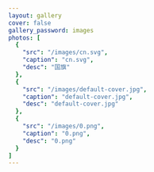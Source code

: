 ```yaml
---
layout: gallery
cover: false
gallery_password: images
photos: [
  {
    "src": "/images/cn.svg",
    "caption": "cn.svg",
    "desc": "国旗"
  },
  {
    "src": "/images/default-cover.jpg",
    "caption": "default-cover.jpg",
    "desc": "default-cover.jpg"
  },
  {
    "src": "/images/0.png",
    "caption": "0.png",
    "desc": "0.png"
  }
]
---
```


